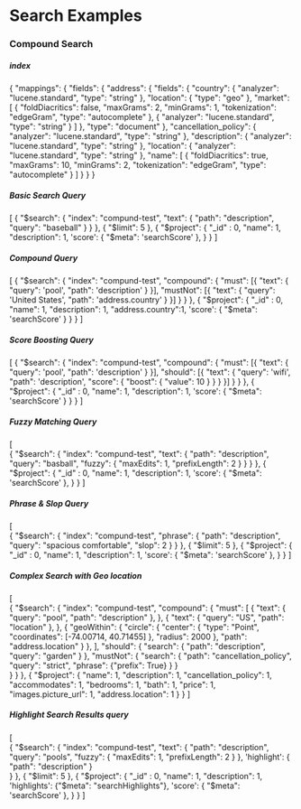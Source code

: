 # Search Examples

### Compound Search

##### index

{
  "mappings": {
    "fields": {
      "address": {
        "fields": {
          "country": {
            "analyzer": "lucene.standard",
            "type": "string"
          },
          "location": {
            "type": "geo"
          },
          "market": [
            {
              "foldDiacritics": false,
              "maxGrams": 2,
              "minGrams": 1,
              "tokenization": "edgeGram",
              "type": "autocomplete"
            },
            {
              "analyzer": "lucene.standard",
              "type": "string"
            }
          ]
        },
        "type": "document"
      },
      "cancellation_policy": {
        "analyzer": "lucene.standard",
        "type": "string"
      },
      "description": {
        "analyzer": "lucene.standard",
        "type": "string"
      },
      "location": {
        "analyzer": "lucene.standard",
        "type": "string"
      },
      "name": [
        {
          "foldDiacritics": true,
          "maxGrams": 10,
          "minGrams": 2,
          "tokenization": "edgeGram",
          "type": "autocomplete"
        }
      ]
    }
  }
}

##### Basic Search Query
[
  {
    "$search": {
      "index": "compund-test",
      "text": {
        "path": "description",
        "query": "baseball"
      }
    }
  },
  {
    "$limit": 5
  },
  {
    "$project": {
      "_id" : 0,
      "name": 1,
      "description": 1,
      'score': { "$meta": 'searchScore' },
    }
  }
]

##### Compound Query
[
  {
    "$search": {
      "index": "compund-test",
      "compound": {
          "must": [{
            "text": {
              "query": 'pool',
              "path": 'description'
            }
          }],
          "mustNot": [{
            "text": {
              "query": 'United States',
              "path": 'address.country'
            }
          }]
        }
      }
  },
  {
    "$project": {
      "_id" : 0,
      "name": 1,
      "description": 1,
      "address.country":1,
      'score': {
        "$meta": 'searchScore'
      }
    }
  }
]

##### Score Boosting Query
[
  {
    "$search": {
      "index": "compund-test",
      "compound": {
        "must": [{
          "text": {
            "query": 'pool',
            "path": 'description'
          }
        }],
        "should": [{
          "text": {
            "query": 'wifi',
            "path": 'description',
            "score": { "boost": { "value": 10 } }
          }
        }]
      }
    }
  },
  {
    "$project": {
      "_id" : 0,
      "name": 1,
      "description": 1,
      'score': {
        "$meta": 'searchScore'
      }
    }
  }
]


##### Fuzzy Matching Query
[  
  {
    "$search": {
      "index": "compund-test",
      "text": {
        "path": "description",
        "query": "basball",
        "fuzzy": { "maxEdits": 1, "prefixLength": 2 }
      }
    }
  },
  {
    "$project": {
      "_id" : 0,
      "name": 1,
      "description": 1,
      'score': { "$meta": 'searchScore' },
    }
  }
]


##### Phrase & Slop Query
[  
  {
    "$search": {
      "index": "compund-test",
      "phrase": {
        "path": "description",
        "query": "spacious comfortable",
        "slop": 2
      }
    }
  },
  {
    "$limit": 5
  },
  {
    "$project": {
      "_id" : 0,
      "name": 1,
      "description": 1,
      'score': { "$meta": 'searchScore' },
    }
  }
]


##### Complex Search with Geo location
[  
  {
    "$search": {
      "index": "compund-test",
      "compound": {
        "must": [
          {
            "text": {
              "query": "pool",
              "path": "description"
            },
          },
          {
            "text": {
              "query": "US",
              "path": "location"
            },
          },
          {
            "geoWithin": {
              "circle": {
                "center": {
                  "type": "Point",
                  "coordinates": [-74.00714, 40.71455]
                },
                "radius": 2000
              },
              "path": "address.location"
            }
          },
        ],
        "should": {
          "search": {
            "path": "description",
            "query": "garden"
          }
        },
        "mustNot": {
          "search": {
            "path": "cancellation_policy",
            "query": "strict",
            "phrase": {"prefix": True}
          }
        }                
      }
    }
  },
  {
    "$project": {
      "name": 1,
      "description": 1,
      "cancellation_policy": 1,
      "accommodates": 1,
      "bedrooms": 1,
      "bath": 1,
      "price": 1,
      "images.picture_url": 1,
      "address.location": 1
    }
  }
]


##### Highlight Search Results query
[  
  {
    "$search": {
      "index": "compund-test",
      "text": {
        "path": "description",
        "query": "pools",
        "fuzzy": { "maxEdits": 1, "prefixLength": 2 }
      },
      'highlight': { "path": "description" }        
    }
  },
  {
    "$limit": 5
  },
  {
    "$project": {
      "_id" : 0,
      "name": 1,
      "description": 1,
      'highlights': {"$meta": "searchHighlights"},
      'score': { "$meta": 'searchScore' },
    }
  }
]
